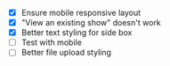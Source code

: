 - [x] Ensure mobile responsive layout
- [x] "View an existing show" doesn't work
- [x] Better text styling for side box
- [ ] Test with mobile
- [ ] Better file upload styling

